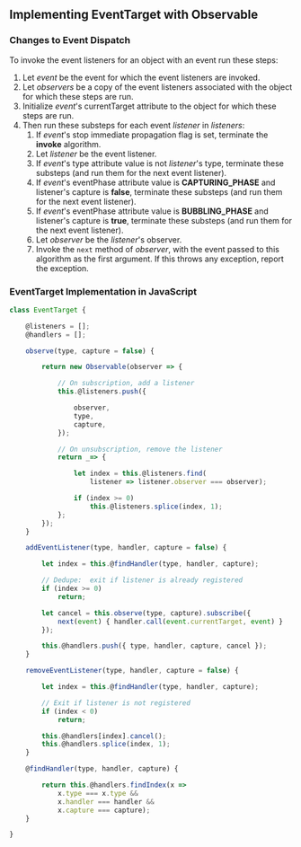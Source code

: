 ## Implementing EventTarget with Observable ##


### Changes to Event Dispatch ###

To invoke the event listeners for an object with an event run these steps:

1. Let *event* be the event for which the event listeners are invoked.
1. Let *observers* be a copy of the event listeners associated with the object for which
   these steps are run.
1. Initialize *event*'s currentTarget attribute to the object for which these steps are
   run.
1. Then run these substeps for each event *listener* in *listeners*:
    1. If *event*'s stop immediate propagation flag is set, terminate the **invoke**
       algorithm.
    1. Let *listener* be the event listener.
    1. If *event*'s type attribute value is not *listener*'s type, terminate these substeps
       (and run them for the next event listener).
    1. If *event*'s eventPhase attribute value is **CAPTURING_PHASE** and listener's
       capture is **false**, terminate these substeps (and run them for the next event
       listener).
    1. If *event*'s eventPhase attribute value is **BUBBLING_PHASE** and listener's
       capture is **true**, terminate these substeps (and run them for the next event
       listener).
    1. Let *observer* be the *listener*'s observer.
    1. Invoke the `next` method of *observer*, with the event passed to this algorithm
       as the first argument.  If this throws any exception, report the exception.

### EventTarget Implementation in JavaScript ###

```js
class EventTarget {

    @listeners = [];
    @handlers = [];

    observe(type, capture = false) {

        return new Observable(observer => {

            // On subscription, add a listener
            this.@listeners.push({

                observer,
                type,
                capture,
            });

            // On unsubscription, remove the listener
            return _=> {

                let index = this.@listeners.find(
                    listener => listener.observer === observer);

                if (index >= 0)
                    this.@listeners.splice(index, 1);
            };
        });
    }

    addEventListener(type, handler, capture = false) {

        let index = this.@findHandler(type, handler, capture);

        // Dedupe:  exit if listener is already registered
        if (index >= 0)
            return;

        let cancel = this.observe(type, capture).subscribe({
            next(event) { handler.call(event.currentTarget, event) }
        });

        this.@handlers.push({ type, handler, capture, cancel });
    }

    removeEventListener(type, handler, capture = false) {

        let index = this.@findHandler(type, handler, capture);

        // Exit if listener is not registered
        if (index < 0)
            return;

        this.@handlers[index].cancel();
        this.@handlers.splice(index, 1);
    }

    @findHandler(type, handler, capture) {

        return this.@handlers.findIndex(x =>
            x.type === x.type &&
            x.handler === handler &&
            x.capture === capture);
    }

}
```
